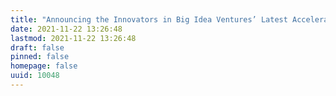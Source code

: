 ```yaml
---
title: "Announcing the Innovators in Big Idea Ventures’ Latest Accelerator Cohorts"
date: 2021-11-22 13:26:48
lastmod: 2021-11-22 13:26:48
draft: false
pinned: false
homepage: false
uuid: 10048
---
```

